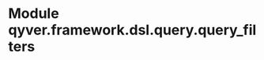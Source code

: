 Module qyver.framework.dsl.query.query_filters
====================================================
